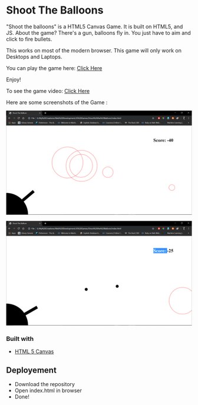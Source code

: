 # Shoot The Balloons

"Shoot the balloons" is a HTML5 Canvas Game. It is built on HTML5, and JS. About the game? There's a gun, balloons fly in. You just have to aim and click to fire bullets. 

This works on most of the modern browser.
This game will only work on Desktops and Laptops. 

You can play the game here: [Click Here](http://myprojectspro.000webhostapp.com/JavaScript%20Projects/Shoot%20the%20Balloon/index.html)

Enjoy! 

To see the game video: [Click Here](https://youtu.be/GfCtvOjVBes)

Here are some screenshots of the Game :

![picture](assets/1.png)


![picture](assets/2.png)


### Built with

* [HTML 5 Canvas](https://www.w3schools.com/html/html5_canvas.asp)

## Deployement
* Download the repository
* Open index.html in browser
* Done!
